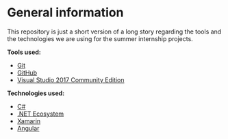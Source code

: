 # General information
This repository is just a short version of a long story regarding the tools and the technologies we are using for the summer internship projects.

**Tools used:**

* [Git](https://guides.github.com/)
* [GitHub](https://guides.github.com/)
* [Visual Studio 2017 Community Edition](https://docs.microsoft.com/en-us/visualstudio/releasenotes/vs2017-relnotes) 

**Technologies used:**

* [C#](https://docs.microsoft.com/en-us/dotnet/csharp/quick-starts/)
* [.NET Ecosystem](https://stackify.com/net-ecosystem-demystified/) 
* [Xamarin](https://docs.microsoft.com/en-us/xamarin/cross-platform/)
* [Angular](https://angular.io/)
